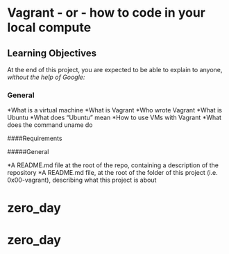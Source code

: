# Vagrant - or - how to code in your local compute

## Learning Objectives

At the end of this project, you are expected to be able to explain to anyone, *without the help of Google:*

### General

*What is a virtual machine
*What is Vagrant
*Who wrote Vagrant
*What is Ubuntu
*What does “Ubuntu” mean
*How to use VMs with Vagrant
*What does the command uname do

####Requirements

#####General

*A README.md file at the root of the repo, containing a description of the repository
*A README.md file, at the root of the folder of this project (i.e. 0x00-vagrant), describing what this project is about


# zero_day
# zero_day
